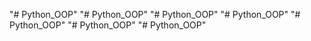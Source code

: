 "# Python_OOP" 
"# Python_OOP" 
"# Python_OOP" 
"# Python_OOP" 
"# Python_OOP" 
"# Python_OOP" 
"# Python_OOP" 

